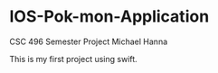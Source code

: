 # IOS-Pok-mon-Application
CSC 496 Semester Project
Michael Hanna

This is my first project using swift.